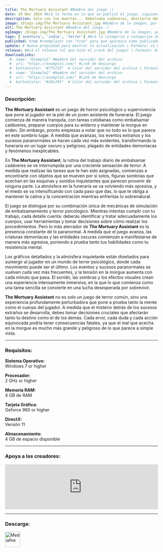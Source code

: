 ```yaml
---
title: The Mortuary Assistant #Nombre del juego :)
date: 26 Nov 2024 #Acá la fecha en la que se publicó el juego, siguiendo este formato: Dia "30", Mes "Oct", Año "2024" = como debe quedar: 30 Oct 2024
description: Solo con los muertos... Embalsama cadáveres, destierra demonios, salva tu alma. #Acá una mini descripción del juego
image: /blogs-img/The Mortuary Assistant.jpg #Nombre de la imagen, por lo general es exactamente el mismo nombre que el juego excluyendo lo ":" (Dos puntos)
alt: The Mortuary Assistant #Nombre del juego :)
ogImage: /blogs-img/The Mortuary Assistant.jpg #Nombre de la imagen, por lo general es exactamente el mismo nombre que el juego excluyendo lo ":" (Dos puntos)
tags: ['aventura', 'indie', 'terror'] #Acá la categoría o categorías del juego, si es más de una se coloca en este formato: ['categoría1', 'categoría2']
published: true #reemplazar con "true" para que aparezca como publicado
update: # Nueva propiedad para mostrar la actualización | Formato: v1.0.0
release: #Acá el release (el que hizo el crack del juego) | Formato: Nicolhetti
downloadLinks:
  #- name: "Example1" #Nombre del servidor del archivo
  #  url: "https://example1.com/" #Link de descarga
  #  buttonColor: "#ff5733"  # Color del servidor del archivo | Formato hexadecimal | MediaFire: #0171F0 | Buzzheavier: #FF6600 |
  #- name: "Example2" #Nombre del servidor del archivo
  #  url: "https://example2.com/" #Link de descarga
  #  buttonColor: "#28a745"  # Color del servidor del archivo | Formato hexadecimal | MediaFire: #0171F0 | Buzzheavier: #FF6600 |
---
```


<!--En VSCode seleccionando una palabra, por ejemplo: "The Mortuary Assistant" y apretando Ctrl+F2 se seleccionan todas las palabras iguales-->

### Descripción:
**The Mortuary Assistant** es un juego de horror psicológico y supervivencia que pone al jugador en la piel de un joven asistente de funeraria. El juego comienza de manera tranquila, con tareas cotidianas como embalsamar cadáveres, preparar cuerpos para su entierro y mantener la morgue en orden. Sin embargo, pronto empiezas a notar que no todo es lo que parece en este sombrío lugar. A medida que avanzas, los eventos extraños y los sucesos paranormales se hacen cada vez más evidentes, transformando la funeraria en un lugar oscuro y peligroso, plagado de entidades demoníacas y fenómenos inexplicables.

En **The Mortuary Assistant**, la rutina del trabajo diario de embalsamar cadáveres se ve interrumpida por una creciente sensación de terror. A medida que realizas las tareas que te han sido asignadas, comienzas a encontrarte con objetos que se mueven por sí solos, figuras sombrías que acechan en las esquinas y sonidos inquietantes que parecen provenir de ninguna parte. La atmósfera en la funeraria se va volviendo más opresiva, y el miedo se va intensificando con cada paso que das, lo que te obliga a mantener la calma y la concentración mientras enfrentas lo sobrenatural. 

El juego se distingue por su combinación única de mecánicas de simulación de embalsamamiento y terror psicológico. Mientras intentas cumplir con tu trabajo, cada detalle cuenta: deberás identificar y tratar adecuadamente los cuerpos, usar herramientas y tomar decisiones sobre cómo realizar los procedimientos. Pero lo más aterrador de **The Mortuary Assistant** es la presencia constante de lo paranormal. A medida que el juego avanza, las criaturas demoníacas y las entidades oscuras comienzan a manifestarse de manera más agresiva, poniendo a prueba tanto tus habilidades como tu resistencia mental.

Los gráficos detallados y la atmósfera inquietante están diseñados para sumergir al jugador en un mundo de terror psicológico, donde cada movimiento puede ser el último. Los eventos y sucesos paranormales se vuelven cada vez más frecuentes, y la tensión en la morgue aumenta con cada minuto que pasa. El sonido, las sombras y los efectos visuales crean una experiencia intensamente inmersiva, en la que lo que comienza como una tarea sencilla se convierte en una lucha desesperada por sobrevivir.

**The Mortuary Assistant** no es solo un juego de terror común, sino una experiencia profundamente perturbadora que pone a prueba tanto la mente como el cuerpo del jugador. A medida que el misterio detrás de los sucesos extraños se desarrolla, debes tomar decisiones cruciales que afectarán tanto tu destino como el de los demás. Cada error, cada duda y cada acción equivocada podría tener consecuencias fatales, ya que el mal que acecha en la morgue es mucho más grande y peligroso de lo que parece a simple vista.
<!--Prompt para Chat-GPT: Hazme una descripción para el juego "The Mortuary Assistant" y cada que menciones "The Mortuary Assistant" ponlo en negrita -->

---

### Requisitos:
**Sistema Operativo:**  
Windows 7 or higher

**Procesador:**  
2 GHz or higher

**Memoria RAM:**  
4 GB de RAM

**Tarjeta Gráfica:**  
Geforce 960 or higher

**DirectX:**  
Versión 11

**Almacenamiento:**  
4 GB de espacio disponible
<!--Si falta o sobra un requisito se quita o se agrega manteniendo el mismo formato-->

---

### Apoya a los creadores:
<iframe src="https://store.steampowered.com/widget/1295920/" frameborder="0" style="background-color: transparent; width: 100% !important; aspect-ratio: 646 / 190;"></iframe>

<!--Reemplazar los numeros (AppID) del juego (en este caso 2668510) por el numero (AppID) correspondiente con el juego a publicar-->
<!--El AppID se encuentra en la URL del Juego en Steam-->

---

### Descarga:

[<img src="https://gist.github.com/cxmeel/0dbc95191f239b631c3874f4ccf114e2/raw/download.svg" alt="Mediafire" height="50" />](https://www.mediafire.com/file/rdwu9ggthjctnjs/The_Mortuary_Assistant.zip/file)

<!-- # se debe reemplazar por el link de descarga-->

<!--NOMBRE-DEL-SERVICIO se debe reemplazar por el servicio donde está subido el juego-->